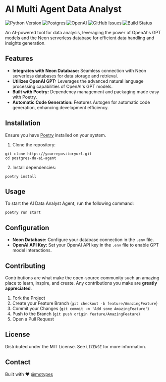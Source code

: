# AI Multi Agent Data Analyst

![Python Version](https://img.shields.io/badge/python-3.12-blue.svg)
![Postgres](https://img.shields.io/badge/postgres-13.3-blue.svg)
![OpenAI](https://img.shields.io/badge/openai-0.2.0-blue.svg)
![GitHub Issues](https://img.shields.io/github/issues/mojalil/ai-dataanalyst-agent.svg)
![Build Status](https://img.shields.io/badge/build-passing-brightgreen.svg)

An AI-powered tool for data analysis, leveraging the power of OpenAI's GPT models and the Neon serverless database for efficient data handling and insights generation.

## Features

- **Integrates with Neon Database:** Seamless connection with Neon serverless databases for data storage and retrieval.
- **Utilizes OpenAI GPT:** Leverages the advanced natural language processing capabilities of OpenAI's GPT models.
- **Built with Poetry:** Dependency management and packaging made easy with Poetry.
- **Automatic Code Generation:** Features Autogen for automatic code generation, enhancing development efficiency.

## Installation

Ensure you have [Poetry](https://python-poetry.org/) installed on your system.

1. Clone the repository:
```
git clone https://yourrepositoryurl.git
cd postgres-da-ai-agent
```

2. Install dependencies:
```
poetry install
```

## Usage

To start the AI Data Analyst Agent, run the following command:

```
poetry run start
```

## Configuration

- **Neon Database:** Configure your database connection in the `.env` file.
- **OpenAI API Key:** Set your OpenAI API key in the `.env` file to enable GPT model interactions.

## Contributing

Contributions are what make the open-source community such an amazing place to learn, inspire, and create. Any contributions you make are **greatly appreciated**.

1. Fork the Project
2. Create your Feature Branch (`git checkout -b feature/AmazingFeature`)
3. Commit your Changes (`git commit -m 'Add some AmazingFeature'`)
4. Push to the Branch (`git push origin feature/AmazingFeature`)
5. Open a Pull Request

## License

Distributed under the MIT License. See `LICENSE` for more information.

## Contact

Built with ❤️ [@motypes](https://twitter.com/motypes)

